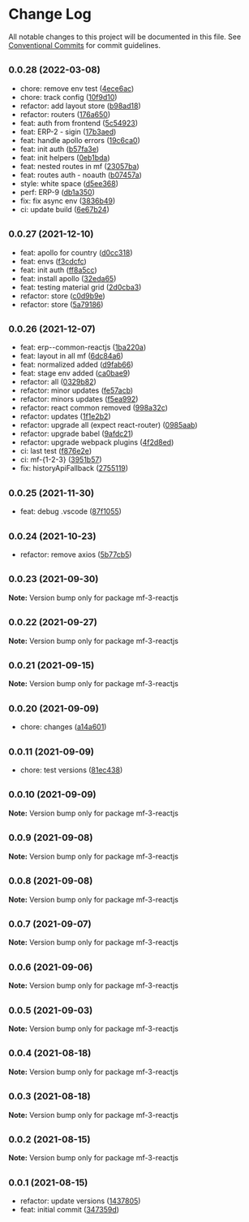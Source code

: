 # Change Log

All notable changes to this project will be documented in this file.
See [Conventional Commits](https://conventionalcommits.org) for commit guidelines.

## <small>0.0.28 (2022-03-08)</small>

* chore: remove env test ([4ece6ac](https://github.com/gmahechas/erp/commit/4ece6ac))
* chore: track config ([10f9d10](https://github.com/gmahechas/erp/commit/10f9d10))
* refactor: add layout store ([b98ad18](https://github.com/gmahechas/erp/commit/b98ad18))
* refactor: routers ([176a650](https://github.com/gmahechas/erp/commit/176a650))
* feat: auth from frontend ([5c54923](https://github.com/gmahechas/erp/commit/5c54923))
* feat: ERP-2 - sigin ([17b3aed](https://github.com/gmahechas/erp/commit/17b3aed))
* feat: handle apollo errors ([19c6ca0](https://github.com/gmahechas/erp/commit/19c6ca0))
* feat: init auth ([b57fa3e](https://github.com/gmahechas/erp/commit/b57fa3e))
* feat: init helpers ([0eb1bda](https://github.com/gmahechas/erp/commit/0eb1bda))
* feat: nested routes in mf ([23057ba](https://github.com/gmahechas/erp/commit/23057ba))
* feat: routes auth - noauth ([b07457a](https://github.com/gmahechas/erp/commit/b07457a))
* style: white space ([d5ee368](https://github.com/gmahechas/erp/commit/d5ee368))
* perf: ERP-9 ([db1a350](https://github.com/gmahechas/erp/commit/db1a350))
* fix: fix async env ([3836b49](https://github.com/gmahechas/erp/commit/3836b49))
* ci: update build ([6e67b24](https://github.com/gmahechas/erp/commit/6e67b24))





## <small>0.0.27 (2021-12-10)</small>

* feat: apollo for country ([d0cc318](https://github.com/gmahechas/erp/commit/d0cc318))
* feat: envs ([f3cdcfc](https://github.com/gmahechas/erp/commit/f3cdcfc))
* feat: init auth ([ff8a5cc](https://github.com/gmahechas/erp/commit/ff8a5cc))
* feat: install apollo ([32eda65](https://github.com/gmahechas/erp/commit/32eda65))
* feat: testing material grid ([2d0cba3](https://github.com/gmahechas/erp/commit/2d0cba3))
* refactor: store ([c0d9b9e](https://github.com/gmahechas/erp/commit/c0d9b9e))
* refactor: store ([5a79186](https://github.com/gmahechas/erp/commit/5a79186))





## <small>0.0.26 (2021-12-07)</small>

* feat: erp--common-reactjs ([1ba220a](https://github.com/gmahechas/erp/commit/1ba220a))
* feat: layout in all mf ([6dc84a6](https://github.com/gmahechas/erp/commit/6dc84a6))
* feat: normalized added ([d9fab66](https://github.com/gmahechas/erp/commit/d9fab66))
* feat: stage env added ([ca0bae9](https://github.com/gmahechas/erp/commit/ca0bae9))
* refactor: all ([0329b82](https://github.com/gmahechas/erp/commit/0329b82))
* refactor: minor updates ([fe57acb](https://github.com/gmahechas/erp/commit/fe57acb))
* refactor: minors updates ([f5ea992](https://github.com/gmahechas/erp/commit/f5ea992))
* refactor: react common removed ([998a32c](https://github.com/gmahechas/erp/commit/998a32c))
* refactor: updates ([1f1e2b2](https://github.com/gmahechas/erp/commit/1f1e2b2))
* refactor: upgrade all (expect react-router) ([0985aab](https://github.com/gmahechas/erp/commit/0985aab))
* refactor: upgrade babel ([9afdc21](https://github.com/gmahechas/erp/commit/9afdc21))
* refactor: upgrade webpack plugins ([4f2d8ed](https://github.com/gmahechas/erp/commit/4f2d8ed))
* ci: last test ([f876e2e](https://github.com/gmahechas/erp/commit/f876e2e))
* ci: mf-{1-2-3} ([3951b57](https://github.com/gmahechas/erp/commit/3951b57))
* fix: historyApiFallback ([2755119](https://github.com/gmahechas/erp/commit/2755119))





## <small>0.0.25 (2021-11-30)</small>

* feat: debug .vscode ([87f1055](https://github.com/gmahechas/erp/commit/87f1055))





## <small>0.0.24 (2021-10-23)</small>

* refactor: remove axios ([5b77cb5](https://github.com/gmahechas/erp/commit/5b77cb5))





## <small>0.0.23 (2021-09-30)</small>

**Note:** Version bump only for package mf-3-reactjs





## <small>0.0.22 (2021-09-27)</small>

**Note:** Version bump only for package mf-3-reactjs





## <small>0.0.21 (2021-09-15)</small>

**Note:** Version bump only for package mf-3-reactjs





## <small>0.0.20 (2021-09-09)</small>

* chore: changes ([a14a601](https://github.com/gmahechas/erp/commit/a14a601))





## <small>0.0.11 (2021-09-09)</small>

* chore: test versions ([81ec438](https://github.com/gmahechas/erp/commit/81ec438))





## <small>0.0.10 (2021-09-09)</small>

**Note:** Version bump only for package mf-3-reactjs





## <small>0.0.9 (2021-09-08)</small>

**Note:** Version bump only for package mf-3-reactjs





## <small>0.0.8 (2021-09-08)</small>

**Note:** Version bump only for package mf-3-reactjs





## <small>0.0.7 (2021-09-07)</small>

**Note:** Version bump only for package mf-3-reactjs





## <small>0.0.6 (2021-09-06)</small>

**Note:** Version bump only for package mf-3-reactjs





## <small>0.0.5 (2021-09-03)</small>

**Note:** Version bump only for package mf-3-reactjs





## <small>0.0.4 (2021-08-18)</small>

**Note:** Version bump only for package mf-3-reactjs





## <small>0.0.3 (2021-08-18)</small>

**Note:** Version bump only for package mf-3-reactjs





## <small>0.0.2 (2021-08-15)</small>

**Note:** Version bump only for package mf-3-reactjs





## <small>0.0.1 (2021-08-15)</small>

* refactor: update versions ([1437805](https://github.com/gmahechas/erp/commit/1437805))
* feat: initial commit ([347359d](https://github.com/gmahechas/erp/commit/347359d))

